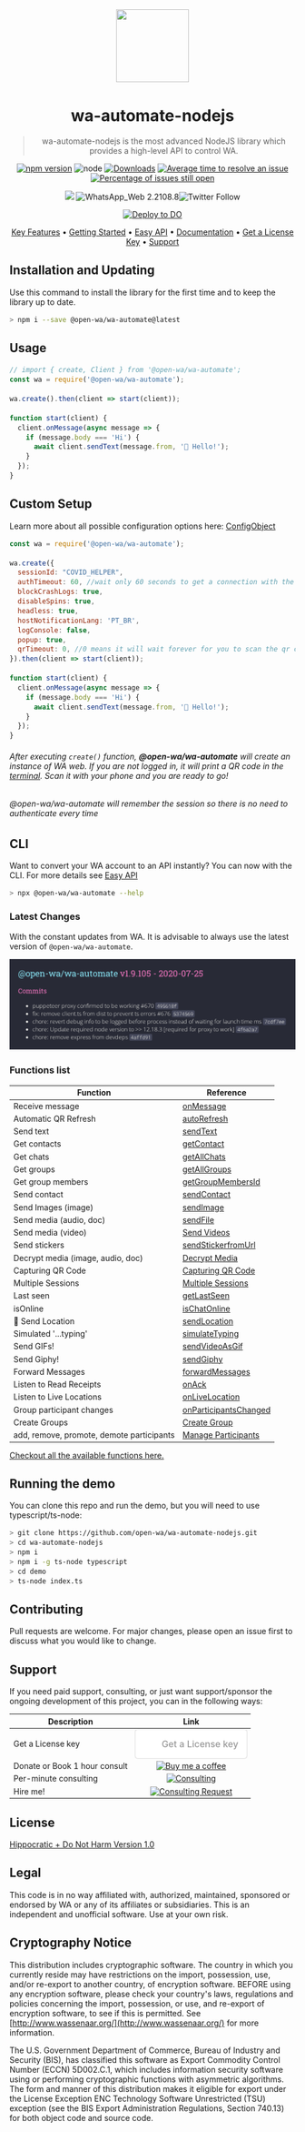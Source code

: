 <div align="center">
<img src="https://raw.githubusercontent.com/open-wa/wa-automate-nodejs/master/resources/hotfix-logo.png" width="128" height="128"/>

# wa-automate-nodejs

> wa-automate-nodejs is the most advanced NodeJS library which provides a high-level API to control WA.
>
>

[![npm version](https://img.shields.io/npm/v/@open-wa/wa-automate.svg?color=green)](https://www.npmjs.com/package/@open-wa/wa-automate)
![node](https://img.shields.io/node/v/@open-wa/wa-automate)
[![Downloads](https://img.shields.io/npm/dm/@open-wa/wa-automate.svg)](https://www.npmjs.com/package/@open-wa/wa-automate)
[![Average time to resolve an issue](http://isitmaintained.com/badge/resolution/open-wa/wa-automate-nodejs.svg)](http://isitmaintained.com/project/open-wa/wa-automate-nodejs "Average time to resolve an issue")
[![Percentage of issues still open](http://isitmaintained.com/badge/open/open-wa/wa-automate-nodejs.svg)](http://isitmaintained.com/project/open-wa/wa-automate-nodejs "Percentage of issues still open")

<a href="https://discord.gg/dnpp72a"><img src="https://img.shields.io/discord/661438166758195211?color=blueviolet&label=discord&style=flat" /></a> ![WhatsApp_Web 2.2108.8](https://img.shields.io/badge/WhatsApp_Web-2.2108.8-brightgreen.svg)<img alt="Twitter Follow" src="https://img.shields.io/twitter/follow/openwadev?label=Follow%20%40openwadev%20for%20updates&logo=twitter&style=social">

<a href="https://cloud.digitalocean.com/apps/new?repo=https://github.com/open-wa/wa-automate-nodejs/tree/deploy&refcode=4b093f6ecd3a&utm_campaign=Referral_Invite&utm_medium=Referral_Program&utm_source=badge">
 <img style="max-height:200px" src="https://raw.githubusercontent.com/open-wa/wa-automate-deploy-heroku/main/assets/do_deploy.png" alt="Deploy to DO">
</a>


<p align="center">
  <a href="#functions-list">Key Features</a> •
  <a href="https://docs.openwa.dev/pages/Getting%20Started/installation.html">Getting Started</a> •
  <a href="https://docs.openwa.dev/pages/Getting%20Started/quick-run.html">Easy API</a> •
  <a href="https://docs.openwa.dev/classes/api_Client.Client.html">Documentation</a> •
  <a href="https://openwa.page.link/key">Get a License Key</a> •
  <a href="#support">Support</a>
</p>

</div>

## Installation and Updating

Use this command to install the library for the first time and to keep the library up to date.

```bash
> npm i --save @open-wa/wa-automate@latest
```

## Usage

```javascript
// import { create, Client } from '@open-wa/wa-automate';
const wa = require('@open-wa/wa-automate');

wa.create().then(client => start(client));

function start(client) {
  client.onMessage(async message => {
    if (message.body === 'Hi') {
      await client.sendText(message.from, '👋 Hello!');
    }
  });
}
```

## Custom Setup

Learn more about all possible configuration options here: [ConfigObject](https://docs.openwa.dev/interfaces/api_model_config.ConfigObject.html)

```javascript
const wa = require('@open-wa/wa-automate');

wa.create({
  sessionId: "COVID_HELPER",
  authTimeout: 60, //wait only 60 seconds to get a connection with the host account device
  blockCrashLogs: true,
  disableSpins: true,
  headless: true,
  hostNotificationLang: 'PT_BR',
  logConsole: false,
  popup: true,
  qrTimeout: 0, //0 means it will wait forever for you to scan the qr code
}).then(client => start(client));

function start(client) {
  client.onMessage(async message => {
    if (message.body === 'Hi') {
      await client.sendText(message.from, '👋 Hello!');
    }
  });
}

```

###### After executing `create()` function, **@open-wa/wa-automate** will create an instance of WA web. If you are not logged in, it will print a QR code in the [terminal](https://i.imgur.com/g8QvERI.png). Scan it with your phone and you are ready to go!

###### @open-wa/wa-automate will remember the session so there is no need to authenticate every time

## CLI

Want to convert your WA account to an API instantly? You can now with the CLI. For more details see [Easy API](https://docs.openwa.dev/pages/Getting%20Started/quick-run.html)

```bash
> npx @open-wa/wa-automate --help
```

### Latest Changes

With the constant updates from WA. It is advisable to always use the latest version of `@open-wa/wa-automate`.

   <div align="center">
   <img src="https://raw.githubusercontent.com/open-wa/wa-automate-nodejs/master/release.png"/>
   </div>

### Functions list

| Function                          | Reference |
| --------------------------------- | ----------- |
| Receive message                   | [onMessage](https://docs.openwa.dev/classes/api_Client.Client.html#onMessage)
| Automatic QR Refresh              | [autoRefresh](https://docs.openwa.dev/classes/api_Client.Client.html#autoRefresh)
| Send text                         | [sendText](https://docs.openwa.dev/classes/api_Client.Client.html#sendText)
| Get contacts                      | [getContact](https://docs.openwa.dev/classes/api_Client.Client.html#getContact)
| Get chats                         | [getAllChats](https://docs.openwa.dev/classes/api_Client.Client.html#getAllChats)
| Get groups                        | [getAllGroups](https://docs.openwa.dev/classes/api_Client.Client.html#getAllGroups)
| Get group members                 | [getGroupMembersId](https://docs.openwa.dev/classes/api_Client.Client.html#getGroupMembersId)
| Send contact                      | [sendContact](https://docs.openwa.dev/classes/api_Client.Client.html#sendContact)
| Send Images (image)              | [sendImage](https://docs.openwa.dev/classes/api_Client.Client.html#sendImage)
| Send media (audio, doc) | [sendFile](https://docs.openwa.dev/classes/api_Client.Client.html#sendFile)
| Send media (video)  | [Send Videos](https://docs.openwa.dev/pages/How%20to/send-files/send-videos.html)
| Send stickers                     | [sendStickerfromUrl](https://docs.openwa.dev/classes/api_Client.Client.html#sendStickerFromuUrl)
| Decrypt media (image, audio, doc) | [Decrypt Media](https://docs.openwa.dev/pages/How%20to/decrypt-media.html)
| Capturing QR Code                 | [Capturing QR Code](https://docs.openwa.dev/pages/The%20Client/launch-events/capture-qr.html)
| Multiple Sessions                 | [Multiple Sessions](https://docs.openwa.dev/pages/The%20Client/the-client/multiple-sessions.html)
| Last seen      | [getLastSeen](https://docs.openwa.dev/classes/api_Client.Client.html#getLastSeen)
| isOnline      | [isChatOnline](https://docs.openwa.dev/classes/api_Client.Client.html#isChatOnline)
| 📍 Send Location      | [sendLocation](https://docs.openwa.dev/classes/api_Client.Client.html#sendLocation)
| Simulated '...typing'             | [simulateTyping](https://docs.openwa.dev/classes/api_Client.Client.html#simulateTyping)
| Send GIFs!                       | [sendVideoAsGif](https://docs.openwa.dev/classes/api_Client.Client.html#sendVideoAsGif)
| Send Giphy!                       | [sendGiphy](https://docs.openwa.dev/classes/api_Client.Client.html#sendGiphy)
| Forward Messages                  | [forwardMessages](https://docs.openwa.dev/classes/api_Client.Client.html#forwardMessages)
| Listen to Read Receipts           | [onAck](https://docs.openwa.dev/classes/api_Client.Client.html#onAck)
| Listen to Live Locations           | [onLiveLocation](https://docs.openwa.dev/classes/api_Client.Client.html#onLiveLocation)
| Group participant changes         | [onParticipantsChanged](https://docs.openwa.dev/classes/api_Client.Client.html#onParticipantsChanged)
| Create Groups         | [Create Group](https://docs.openwa.dev/pages/How%20to/groups.html#create-a-group)
| add, remove, promote, demote participants        | [Manage Participants](https://docs.openwa.dev/pages/How%20to/groups/manage-participants.html)

[Checkout all the available functions here.](https://docs.openwa.dev/classes/api_Client.Client.html)

## Running the demo

You can clone this repo and run the demo, but you will need to use typescript/ts-node:

```bash
> git clone https://github.com/open-wa/wa-automate-nodejs.git
> cd wa-automate-nodejs
> npm i
> npm i -g ts-node typescript
> cd demo
> ts-node index.ts
```

## Contributing

Pull requests are welcome. For major changes, please open an issue first to discuss what you would like to change.

## Support

If you need paid support, consulting, or just want support/sponsor the ongoing development of this project, you can in the following ways:

|Description | Link |
|-	|:-:|
| Get a License key | <a class="gumroad-button" href="https://gum.co/BTMt?wanted=true" target="_blank" data-gumroad-single-product="true" style='background-color: white !important;background-image: url(https://gumroad.com/button/button_bar.jpg) !important;background-repeat: repeat-x !important;border-radius: 4px !important;box-shadow: rgba(0, 0, 0, 0.4) 0 0 2px !important;color: #999 !important;display: inline-block !important;font-family: -apple-system, ".SFNSDisplay-Regular", "Helvetica Neue", Helvetica, Arial, sans-serif !important;font-size: 16px !important;font-style: normal !important;font-weight: 500 !important;line-height: 50px !important;padding: 0 15px !important;text-shadow: none !important;text-decoration: none !important;'><span class="gumroad-button-logo" style='background-image: url(https://gumroad.com/button/button_logo.png) !important;background-size: cover !important;height: 17px !important;width: 16px !important;display: inline-block !important;margin-bottom: -3px !important;margin-right: 15px !important;'></span>Get a License key</a>
| Donate or Book 1 hour consult | [![Buy me a coffee][buymeacoffee-shield]][buymeacoffee]
| Per-minute consulting |   <a href="http://otechie.com/smashah"><img src="https://api.otechie.com/consultancy/smashah/badge.svg" alt="Consulting"></a>
| Hire me! | [![Consulting Request][consult-shield]][consult]

## License

[Hippocratic + Do Not Harm Version 1.0](https://github.com/open-wa/wa-automate-nodejs/blob/master/LICENSE.md)

## Legal

This code is in no way affiliated with, authorized, maintained, sponsored or endorsed by WA or any of its affiliates or subsidiaries. This is an independent and unofficial software. Use at your own risk.

## Cryptography Notice

This distribution includes cryptographic software. The country in which you currently reside may have restrictions on the import, possession, use, and/or re-export to another country, of encryption software. BEFORE using any encryption software, please check your country's laws, regulations and policies concerning the import, possession, or use, and re-export of encryption software, to see if this is permitted. See [http://www.wassenaar.org/](http://www.wassenaar.org/) for more information.

The U.S. Government Department of Commerce, Bureau of Industry and Security (BIS), has classified this software as Export Commodity Control Number (ECCN) 5D002.C.1, which includes information security software using or performing cryptographic functions with asymmetric algorithms. The form and manner of this distribution makes it eligible for export under the License Exception ENC Technology Software Unrestricted (TSU) exception (see the BIS Export Administration Regulations, Section 740.13) for both object code and source code.

[buymeacoffee-shield]: https://www.buymeacoffee.com/assets/img/guidelines/download-assets-sm-2.svg
[buymeacoffee]: https://www.buymeacoffee.com/smashah
[consult-shield]: https://img.shields.io/badge/Require%20Paid%20Support%20or%20Consulting%3F-Click%20Here-blue?style=for-the-badge&logo=paypal
[consult]: mailto:shah@openwa.dev?subject=WhatsApp%20Consulting
